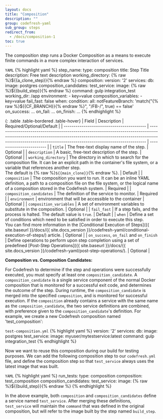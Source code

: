 ```yaml
---
layout: docs
title: "Composition"
description: ""
group: codefresh-yaml
sub_group: steps
redirect_from:
  - /docs/composition-1
toc: true
---
```

The composition step runs a Docker Composition as a means to execute finite commands in a more complex interaction of services.

  `YAML`
{% highlight yaml %}
step_name:
  type: composition
  title: Step Title
  description: Free text description
  working_directory: {% raw %}${{a_clone_step}}{% endraw %}
  composition:
    version: '2'
    services:
      db:
        image: postgres
  composition_candidates:
    test_service:
      image: {% raw %}${{build_step}}{% endraw %}
      command: gulp integration_test
      working_dir: /app
      environment:
        - key=value
  composition_variables:
    - key=value
  fail_fast: false
  when:
    condition:
      all:
        notFeatureBranch: 'match("{% raw %}${{CF_BRANCH}}{% endraw %}", "/FB-/", true) == false'
  on_success:
    ...
  on_fail:
    ...
  on_finish:
    ...
{% endhighlight %}

{: .table .table-bordered .table-hover}
| Field                                      | Description                                                                                                                                                                                                                              | Required/Optional/Default |
| ------------------------------------------ | ---------------------------------------------------------------------------------------------------------------------------------------------------------------------------------------------------------------------------------------- | ------------------------- |
| `title`                                    | The free-text display name of the step.                                                                                                                                                                                                  | Optional                  |
| `description`                              | A basic, free-text description of the step.                                                                                                                                                                                              | Optional                  |
| `working_directory`                        | The directory in which to search for the composition file. It can be an explicit path in the container's file system, or a variable that references another step.<br> The default is {% raw %}`${{main_clone}}`{% endraw %}.               | Default                   |
| `composition`                              | The composition you want to run. It can be an inline YAML definition, a path to a composition file on the file system, or the logical name of a composition stored in the Codefresh system.                                              | Required                  |
| `composition_candidates`                   | The definition of the service to monitor.                                                                                                                                                                                                | Required                  |
| `environment`                              | environment that will be accessible to the container                                                                                                                                                                                     | Optional                  |
| `composition_variables`                    | A set of environment variables to substitute in the composition.                                                                                                                                                                         | Optional                  |
| `fail_fast`                                | If a step fails, and the process is halted. The default value is `true`.                                                                                                                                                                 | Default                   |
| `when`                                     | Define a set of conditions which need to be satisfied in order to execute this step.<br>You can find more information in the [Conditional Execution of Steps]({{ site.baseurl }}/docs/{{ site.docs_version }}/codefresh-yaml/conditional-execution-of-steps/) article.                               | Optional                  |
| `on_success`, `on_fail` and `on_finish`    | Define operations to perform upon step completion using a set of predefined [Post-Step Operations]({{ site.baseurl }}/docs/{{ site.docs_version }}/codefresh-yaml/post-step-operations/).                                                                                                            | Optional                  |

**Composition vs. Composition Candidates:**

For Codefresh to determine if the step and operations were successfully executed, you must specify at least one `composition_candidate`.
A `composition_candidate` is a single service component of the normal Docker composition that is monitored for a successful exit code, and determines the outcome of the step. During runtime, the `composition_candidate` is merged into the specified `composition`, and is monitored for successful execution.
If the `composition` already contains a service with the same name as the `composition_candidate`, the two service definitions are combined, with preference given to the `composition_candidate`'s definition.
For example, we create a new Codefresh composition named 'test_composition':

  `test-composition.yml`
{% highlight yaml %}
version: '2'
  services:
    db:
      image: postgres
    test_service:
      image: myuser/mytestservice:latest
      command: gulp integration_test
{% endhighlight %}

Now we want to reuse this composition during our build for testing purposes.
We can add the following composition step to our `codefresh.yml` file, and define the composition step so that `test_service` always uses the latest image that was built.

  `YAML`
{% highlight yaml %}
run_tests:
  type: composition
  composition: test_composition
  composition_candidates:
    test_service:
      image: {% raw %}${{build_step}}{% endraw %}
{% endhighlight %}

In the above example, both `composition` and `composition_candidates` define a service named `test_service`. After merging these definitions, `test_service` will maintain the `command` that was defined in the original composition, but will refer to the image built by the step named `build_step`.
